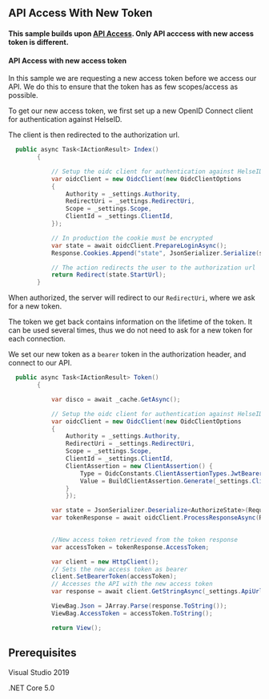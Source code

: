 
## API Access With New Token

#### This sample builds upon [API Access](https://github.com/NorskHelsenett/HelseID.Samples/tree/Ingvild-samples/HelseId.APIAccess). Only API acccess with new access token is different.

#### API Access with new access token

In this sample we are requesting a new access token before we access our API. We do this to ensure that the token has as few scopes/access as possible.

To get our new access token, we first set up a new OpenID Connect client for authentication against HelseID.

The client is then redirected to the authorization url.

```csharp 
  public async Task<IActionResult> Index()
        {

            // Setup the oidc client for authentication against HelseID
            var oidcClient = new OidcClient(new OidcClientOptions
            {
                Authority = _settings.Authority,
                RedirectUri = _settings.RedirectUri,
                Scope = _settings.Scope,
                ClientId = _settings.ClientId,
            });

            // In production the cookie must be encrypted
            var state = await oidcClient.PrepareLoginAsync();
            Response.Cookies.Append("state", JsonSerializer.Serialize(state));

            // The action redirects the user to the authorization url
            return Redirect(state.StartUrl);
        }
``` 
When authorized, the server will redirect to our ``RedirectUri``, where we ask for a new token.

The token we get back contains information on the lifetime of the token. It can be used several times, thus we do not need to ask for a new token for each connection.

We set our new token as a ``bearer`` token in the authorization header, and connect to our API. <br />

```csharp 
  public async Task<IActionResult> Token()
        {

            var disco = await _cache.GetAsync();

            // Setup the oidc client for authentication against HelseID
            var oidcClient = new OidcClient(new OidcClientOptions
            {
                Authority = _settings.Authority,
                RedirectUri = _settings.RedirectUri,
                Scope = _settings.Scope,
                ClientId = _settings.ClientId,
                ClientAssertion = new ClientAssertion() {
                    Type = OidcConstants.ClientAssertionTypes.JwtBearer,
                    Value = BuildClientAssertion.Generate(_settings.ClientId, disco.TokenEndpoint, new JsonWebKey(System.IO.File.ReadAllText("jwk.json")))
                }
                });

            var state = JsonSerializer.Deserialize<AuthorizeState>(Request.Cookies["state"]);
            var tokenResponse = await oidcClient.ProcessResponseAsync(Request.QueryString.ToString(), state);

       
            //New access token retrieved from the token response
            var accessToken = tokenResponse.AccessToken;

            var client = new HttpClient();
            // Sets the new access token as bearer 
            client.SetBearerToken(accessToken);
            // Accesses the API with the new access token
            var response = await client.GetStringAsync(_settings.ApiUrl);

            ViewBag.Json = JArray.Parse(response.ToString());
            ViewBag.AccessToken = accessToken.ToString();

            return View();
``` 

## Prerequisites

Visual Studio 2019

.NET Core 5.0
